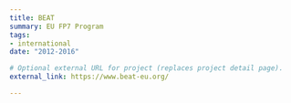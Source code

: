 ```yaml
---
title: BEAT
summary: EU FP7 Program
tags:
- international
date: "2012-2016"

# Optional external URL for project (replaces project detail page).
external_link: https://www.beat-eu.org/

---
```

